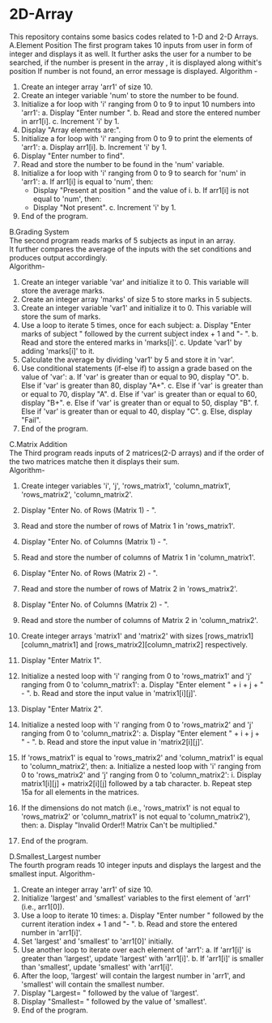 # 2D-Array
This repository contains some basics codes related to 1-D and 2-D Arrays.                                                                                                                                          
A.Element Position
The first program takes 10 inputs from user in form of integer and displays it as well. 
It further asks the user for a number to be searched, if the number is present in the array , it is displayed along withit's position
If number is not found, an error message is displayed.
Algorithm - 
1. Create an integer array 'arr1' of size 10.
2. Create an integer variable 'num' to store the number to be found.
3. Initialize a for loop with 'i' ranging from 0 to 9 to input 10 numbers into 'arr1':
   a. Display "Enter number ".
   b. Read and store the entered number in arr1[i].
   c. Increment 'i' by 1.
5. Display "Array elements are:".
6. Initialize a for loop with 'i' ranging from 0 to 9 to print the elements of 'arr1':
   a. Display arr1[i].
   b. Increment 'i' by 1.
7. Display "Enter number to find".
8. Read and store the number to be found in the 'num' variable.
9. Initialize a for loop with 'i' ranging from 0 to 9 to search for 'num' in 'arr1':
   a. If arr1[i] is equal to 'num', then:
      - Display "Present at position " and the value of i.
   b. If arr1[i] is not equal to 'num', then:
      - Display "Not present".
   c. Increment 'i' by 1.
10. End of the program.


                                                                                                                                                                                                                                                                                                                                    
B.Grading System                                                                                                                                                  
The second program reads marks of 5 subjects as input in an array.                                                                                                
It further compares the average of the inputs with the set conditions and produces output accordingly.                                                            
Algorithm-                                                                                                                                                       
1. Create an integer variable 'var' and initialize it to 0. This variable will store the average marks.
2. Create an integer array 'marks' of size 5 to store marks in 5 subjects.
3. Create an integer variable 'var1' and initialize it to 0. This variable will store the sum of marks.
4. Use a loop to iterate 5 times, once for each subject:
   a. Display "Enter marks of subject " followed by the current subject index + 1 and "- ".
   b. Read and store the entered marks in 'marks[i]'.
   c. Update 'var1' by adding 'marks[i]' to it.
5. Calculate the average by dividing 'var1' by 5 and store it in 'var'.
6. Use conditional statements (if-else if) to assign a grade based on the value of 'var':
   a. If 'var' is greater than or equal to 90, display "O".
   b. Else if 'var' is greater than 80, display "A+".
   c. Else if 'var' is greater than or equal to 70, display "A".
   d. Else if 'var' is greater than or equal to 60, display "B+".
   e. Else if 'var' is greater than or equal to 50, display "B".
   f. Else if 'var' is greater than or equal to 40, display "C".
   g. Else, display "Fail".
7. End of the program.                                                                                                                                            
                                                                                                                                                               
                                                                                                                                                                                                                                                                                                                                                                                                                                                                                                  
C.Matrix Addition                                                                                                                                                 
The Third program reads inputs of 2 matrices(2-D arrays) and if the order of the two matrices matche then it displays their sum.                                  
Algorithm-                                                                                                                                                        
1. Create integer variables 'i', 'j', 'rows_matrix1', 'column_matrix1', 'rows_matrix2', 'column_matrix2'.
2. Display "Enter No. of Rows (Matrix 1) - ".
3. Read and store the number of rows of Matrix 1 in 'rows_matrix1'.
4. Display "Enter No. of Columns (Matrix 1) - ".
5. Read and store the number of columns of Matrix 1 in 'column_matrix1'.
6. Display "Enter No. of Rows (Matrix 2) - ".
7. Read and store the number of rows of Matrix 2 in 'rows_matrix2'.
8. Display "Enter No. of Columns (Matrix 2) - ".
9. Read and store the number of columns of Matrix 2 in 'column_matrix2'.
10. Create integer arrays 'matrix1' and 'matrix2' with sizes [rows_matrix1][column_matrix1] and [rows_matrix2][column_matrix2] respectively.
11. Display "Enter Matrix 1".
12. Initialize a nested loop with 'i' ranging from 0 to 'rows_matrix1' and 'j' ranging from 0 to 'column_matrix1':
    a. Display "Enter element " + i + j + " - ".
    b. Read and store the input value in 'matrix1[i][j]'.
13. Display "Enter Matrix 2".
14. Initialize a nested loop with 'i' ranging from 0 to 'rows_matrix2' and 'j' ranging from 0 to 'column_matrix2':
    a. Display "Enter element " + i + j + " - ".
    b. Read and store the input value in 'matrix2[i][j]'.
15. If 'rows_matrix1' is equal to 'rows_matrix2' and 'column_matrix1' is equal to 'column_matrix2', then:
    a. Initialize a nested loop with 'i' ranging from 0 to 'rows_matrix2' and 'j' ranging from 0 to 'column_matrix2':
        i. Display matrix1[i][j] + matrix2[i][j] followed by a tab character.
    b. Repeat step 15a for all elements in the matrices.
16. If the dimensions do not match (i.e., 'rows_matrix1' is not equal to 'rows_matrix2' or 'column_matrix1' is not equal to 'column_matrix2'), then:
    a. Display "Invalid Order!! Matrix Can't be multiplied."

17. End of the program.
                                                                                                                                                                  
                                                                                                                                                                  
                                                                                                                                                                                                                                                                                                                                                                                                                                                                                                      
                                                                                                                                                                  
D.Smallest_Largest number                                                                                                                                         
The fourth program reads 10 integer inputs and displays the largest and the smallest input.
Algorithm-
1. Create an integer array 'arr1' of size 10.
2. Initialize 'largest' and 'smallest' variables to the first element of 'arr1' (i.e., arr1[0]).
3. Use a loop to iterate 10 times:
   a. Display "Enter number " followed by the current iteration index + 1 and "- ".
   b. Read and store the entered number in 'arr1[i]'.
4. Set 'largest' and 'smallest' to 'arr1[0]' initially.
5. Use another loop to iterate over each element of 'arr1':
   a. If 'arr1[i]' is greater than 'largest', update 'largest' with 'arr1[i]'.
   b. If 'arr1[i]' is smaller than 'smallest', update 'smallest' with 'arr1[i]'.
6. After the loop, 'largest' will contain the largest number in 'arr1', and 'smallest' will contain the smallest number.
7. Display "Largest= " followed by the value of 'largest'.
8. Display "Smallest= " followed by the value of 'smallest'.
9. End of the program.





